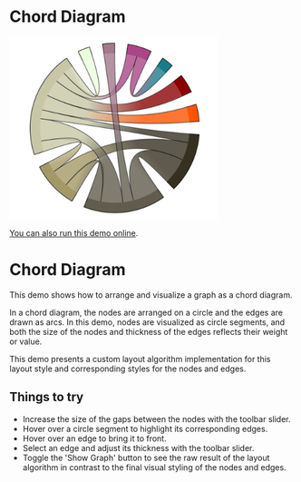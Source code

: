 # Chord Diagram

<img src="../../resources/image/chord-diagram.png" alt="demo-thumbnail" height="320"/>

[You can also run this demo online](https://live.yworks.com/demos/complete/chord-diagram/index.html).

# Chord Diagram

This demo shows how to arrange and visualize a graph as a chord diagram.

In a chord diagram, the nodes are arranged on a circle and the edges are drawn as arcs. In this demo, nodes are visualized as circle segments, and both the size of the nodes and thickness of the edges reflects their weight or value.

This demo presents a custom layout algorithm implementation for this layout style and corresponding styles for the nodes and edges.

## Things to try

- Increase the size of the gaps between the nodes with the toolbar slider.
- Hover over a circle segment to highlight its corresponding edges.
- Hover over an edge to bring it to front.
- Select an edge and adjust its thickness with the toolbar slider.
- Toggle the 'Show Graph' button to see the raw result of the layout algorithm in contrast to the final visual styling of the nodes and edges.
